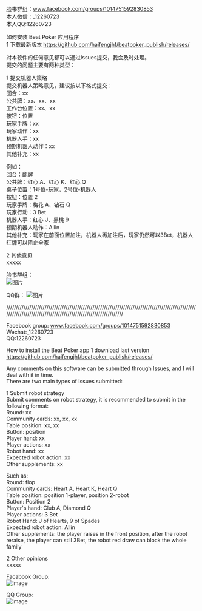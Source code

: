 脸书群组：www.facebook.com/groups/1014751592830853  
本人微信：_12260723  
本人QQ:12260723  
  
  
  
如何安装 Beat Poker 应用程序  
1 下载最新版本 https://github.com/haifengjhf/beatpoker_publish/releases/  
  
  
对本软件的任何意见都可以通过Issues提交，我会及时处理。  
提交的问题主要有两种类型：  
   
1 提交机器人策略  
提交机器人策略意见，建议按以下格式提交：  
回合：xx  
公共牌：xx、xx、xx  
工作台位置：xx、xx  
按钮：位置  
玩家手牌：xx  
玩家动作：xx  
机器人手：xx  
预期机器人动作：xx  
其他补充：xx  
    
例如：  
回合：翻牌  
公共牌：红心 A、红心 K、红心 Q  
桌子位置：1号位-玩家，2号位-机器人  
按钮：位置 2  
玩家手牌：梅花 A、钻石 Q  
玩家行动：3 Bet  
机器人手：红心 J、黑桃 9  
预期机器人动作：Allin  
其他补充：玩家在前面位置加注，机器人再加注后，玩家仍然可以3Bet，机器人红牌可以阻止全家  
    
2 其他意见  
xxxxx  
  


脸书群组：  
![图片](https://github.com/haifengjhf/beatpoker_publish/blob/main/beatpoker/facebook_group.jpg)
  
      
QQ群： 
![图片](https://github.com/haifengjhf/beatpoker_publish/blob/main/beatpoker/qq_group.JPG)


////////////////////////////////////////////////////////////////////////////////////////////////////////////////////////////////////////////////////////////////

Facebook group: www.facebook.com/groups/1014751592830853  
Wechat:_12260723    
QQ:12260723  
  
 
  
  
  
How to install the Beat Poker app 
1 download last version https://github.com/haifengjhf/beatpoker_publish/releases/


Any comments on this software can be submitted through Issues, and I will deal with it in time.  
There are two main types of Issues submitted:  
  
1 Submit robot strategy  
Submit comments on robot strategy, it is recommended to submit in the following format:  
Round: xx  
Community cards: xx, xx, xx  
Table position: xx, xx  
Button: position  
Player hand: xx  
Player actions: xx  
Robot hand: xx  
Expected robot action: xx  
Other supplements: xx  
  
Such as:    
Round: flop  
Community cards: Heart A, Heart K, Heart Q  
Table position: position 1-player, position 2-robot  
Button: Position 2  
Player's hand: Club A, Diamond Q  
Player actions: 3 Bet  
Robot Hand: J of Hearts, 9 of Spades  
Expected robot action: Allin  
Other supplements: the player raises in the front position, after the robot reraise, the player can still 3Bet, the robot red draw can block the whole family  
  
2 Other opinions  
xxxxx        


Facabook Group:  
![image](https://github.com/haifengjhf/beatpoker_publish/blob/main/beatpoker/facebook_group.jpg)  
  
      
QQ Group:  
![image](https://github.com/haifengjhf/beatpoker_publish/blob/main/beatpoker/qq_group.JPG)  

